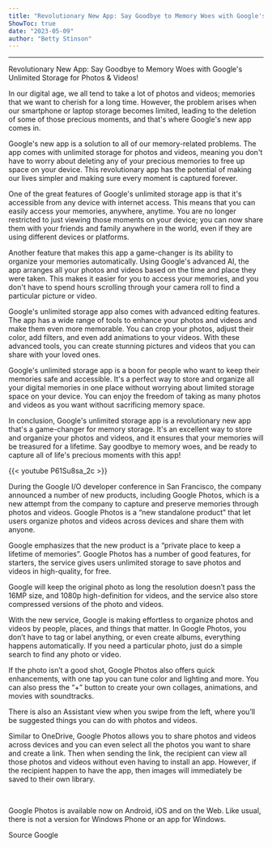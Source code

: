 ```yaml
---
title: "Revolutionary New App: Say Goodbye to Memory Woes with Google's Unlimited Storage for Photos & Videos!"
ShowToc: true 
date: "2023-05-09"
author: "Betty Stinson"
---
```

*****
Revolutionary New App: Say Goodbye to Memory Woes with Google's Unlimited Storage for Photos & Videos!

In our digital age, we all tend to take a lot of photos and videos; memories that we want to cherish for a long time. However, the problem arises when our smartphone or laptop storage becomes limited, leading to the deletion of some of those precious moments, and that's where Google's new app comes in.

Google's new app is a solution to all of our memory-related problems. The app comes with unlimited storage for photos and videos, meaning you don't have to worry about deleting any of your precious memories to free up space on your device. This revolutionary app has the potential of making our lives simpler and making sure every moment is captured forever.

One of the great features of Google's unlimited storage app is that it's accessible from any device with internet access. This means that you can easily access your memories, anywhere, anytime. You are no longer restricted to just viewing those moments on your device; you can now share them with your friends and family anywhere in the world, even if they are using different devices or platforms.

Another feature that makes this app a game-changer is its ability to organize your memories automatically. Using Google's advanced AI, the app arranges all your photos and videos based on the time and place they were taken. This makes it easier for you to access your memories, and you don't have to spend hours scrolling through your camera roll to find a particular picture or video.

Google's unlimited storage app also comes with advanced editing features. The app has a wide range of tools to enhance your photos and videos and make them even more memorable. You can crop your photos, adjust their color, add filters, and even add animations to your videos. With these advanced tools, you can create stunning pictures and videos that you can share with your loved ones.

Google's unlimited storage app is a boon for people who want to keep their memories safe and accessible. It's a perfect way to store and organize all your digital memories in one place without worrying about limited storage space on your device. You can enjoy the freedom of taking as many photos and videos as you want without sacrificing memory space.

In conclusion, Google's unlimited storage app is a revolutionary new app that's a game-changer for memory storage. It's an excellent way to store and organize your photos and videos, and it ensures that your memories will be treasured for a lifetime. Say goodbye to memory woes, and be ready to capture all of life's precious moments with this app!

{{< youtube P61Su8sa_2c >}} 



During the Google I/O developer conference in San Francisco, the company announced a number of new products, including Google Photos, which is a new attempt from the company to capture and preserve memories through photos and videos. Google Photos is a “new standalone product” that let users organize photos and videos across devices and share them with anyone.
 
Google emphasizes that the new product is a “private place to keep a lifetime of memories”. Google Photos has a number of good features, for starters, the service gives users unlimited storage to save photos and videos in high-quality, for free.
 
Google will keep the original photo as long the resolution doesn’t pass the 16MP size, and 1080p high-definition for videos, and the service also store compressed versions of the photo and videos.
 
With the new service, Google is making effortless to organize photos and videos by people, places, and things that matter. In Google Photos, you don’t have to tag or label anything, or even create albums, everything happens automatically. If you need a particular photo, just do a simple search to find any photo or video.
 
If the photo isn’t a good shot, Google Photos also offers quick enhancements, with one tap you can tune color and lighting and more. You can also press the “+” button to create your own collages, animations, and movies with soundtracks.
 
There is also an Assistant view when you swipe from the left, where you’ll be suggested things you can do with photos and videos.
 

 
Similar to OneDrive, Google Photos allows you to share photos and videos across devices and you can even select all the photos you want to share and create a link. Then when sending the link, the recipient can view all those photos and videos without even having to install an app. However, if the recipient happen to have the app, then images will immediately be saved to their own library.
 
 
 
Google Photos is available now on Android, iOS and on the Web. Like usual, there is not a version for Windows Phone or an app for Windows.
 
Source Google




